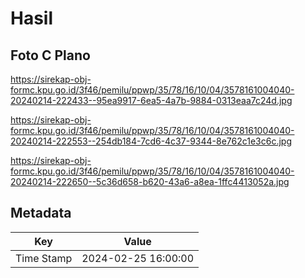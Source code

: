 # Hasil

## Foto C Plano

https://sirekap-obj-formc.kpu.go.id/3f46/pemilu/ppwp/35/78/16/10/04/3578161004040-20240214-222433--95ea9917-6ea5-4a7b-9884-0313eaa7c24d.jpg

https://sirekap-obj-formc.kpu.go.id/3f46/pemilu/ppwp/35/78/16/10/04/3578161004040-20240214-222553--254db184-7cd6-4c37-9344-8e762c1e3c6c.jpg

https://sirekap-obj-formc.kpu.go.id/3f46/pemilu/ppwp/35/78/16/10/04/3578161004040-20240214-222650--5c36d658-b620-43a6-a8ea-1ffc4413052a.jpg


## Metadata

| Key        | Value               |
| ---------- | ------------------- |
| Time Stamp | 2024-02-25 16:00:00 |




